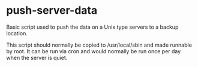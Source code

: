 push-server-data
================

Basic script used to push the data on a Unix type servers to a backup location.

This script should normally be copied to /usr/local/sbin and made runnable by root.  It can be run via cron and would normally be run once per day when the server is quiet.

